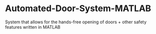 # Automated-Door-System-MATLAB
 System that allows for the hands-free opening of doors + other safety features written in MATLAB
